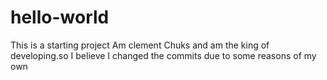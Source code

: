 # hello-world
This is a starting project
Am clement Chuks and am the king of developing.so I believe
  I changed the commits due to some reasons of my own
